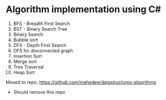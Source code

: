 # Algorithm implementation using C#
1. BFS - Breadth First Search
2. BST - Binary Search Tree
3. Binary Search
4. Bubble sort
5. DFS - Depth First Search
6. DFS for disconnected graph
7. Insertion Sort
8. Merge sort
9. Tree Traversal
10. Heap Sort

Moved to repo: https://github.com/mahedee/datastructures-algorithms

* Should remove this repo